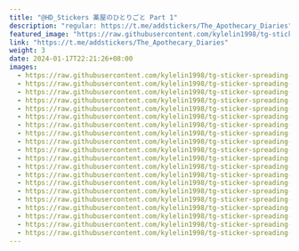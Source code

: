 ```yaml
---
title: "@HD_Stickers 薬屋のひとりごと Part 1"
description: "regular: https://t.me/addstickers/The_Apothecary_Diaries"
featured_image: "https://raw.githubusercontent.com/kylelin1998/tg-sticker-spreading-worldwide-images/main/img/abcc9c6e-5466-4c78-8f36-40f2c90bc395.jpg"
link: "https://t.me/addstickers/The_Apothecary_Diaries"
weight: 3
date: 2024-01-17T22:21:26+08:00
images:
  - https://raw.githubusercontent.com/kylelin1998/tg-sticker-spreading-worldwide-images/main/img/abcc9c6e-5466-4c78-8f36-40f2c90bc395.jpg
  - https://raw.githubusercontent.com/kylelin1998/tg-sticker-spreading-worldwide-images/main/img/7b5ccf11-0663-43e1-9cb9-b1c04e689c7c.jpg
  - https://raw.githubusercontent.com/kylelin1998/tg-sticker-spreading-worldwide-images/main/img/e80d201d-348b-4c0e-af29-24e7cb02526f.jpg
  - https://raw.githubusercontent.com/kylelin1998/tg-sticker-spreading-worldwide-images/main/img/97306f01-d708-45c2-97fe-e5eb9ce80a3a.jpg
  - https://raw.githubusercontent.com/kylelin1998/tg-sticker-spreading-worldwide-images/main/img/e85515e5-50d6-49a6-986e-6f47ae958190.jpg
  - https://raw.githubusercontent.com/kylelin1998/tg-sticker-spreading-worldwide-images/main/img/aa1a5356-5ed4-40c6-8882-bf55212faed3.jpg
  - https://raw.githubusercontent.com/kylelin1998/tg-sticker-spreading-worldwide-images/main/img/32ba0bde-c188-42a3-bd93-bb1ef2f653db.jpg
  - https://raw.githubusercontent.com/kylelin1998/tg-sticker-spreading-worldwide-images/main/img/4b4c335a-a096-4b2c-9414-1a3f54abd058.jpg
  - https://raw.githubusercontent.com/kylelin1998/tg-sticker-spreading-worldwide-images/main/img/99854221-9115-4f49-84c3-45f60ea20107.jpg
  - https://raw.githubusercontent.com/kylelin1998/tg-sticker-spreading-worldwide-images/main/img/2a826946-40ea-4e61-b5d0-f7073682caf8.jpg
  - https://raw.githubusercontent.com/kylelin1998/tg-sticker-spreading-worldwide-images/main/img/69aed170-6c0a-46c3-b36d-b42fd6d8acc1.jpg
  - https://raw.githubusercontent.com/kylelin1998/tg-sticker-spreading-worldwide-images/main/img/1f9873e0-3be1-422b-923a-7520a27d4262.jpg
  - https://raw.githubusercontent.com/kylelin1998/tg-sticker-spreading-worldwide-images/main/img/04b0d5ce-b1ac-4402-b822-f55f5d9d4f73.jpg
  - https://raw.githubusercontent.com/kylelin1998/tg-sticker-spreading-worldwide-images/main/img/6600307b-846a-4a02-9396-3119e19a0ad3.jpg
  - https://raw.githubusercontent.com/kylelin1998/tg-sticker-spreading-worldwide-images/main/img/c50c39c6-e9dd-42e5-a8c1-09c55842f76f.jpg
  - https://raw.githubusercontent.com/kylelin1998/tg-sticker-spreading-worldwide-images/main/img/63750715-160a-45fc-8868-6bf13eb4bce3.jpg
  - https://raw.githubusercontent.com/kylelin1998/tg-sticker-spreading-worldwide-images/main/img/56f3684c-46da-4759-95f4-61f0748932c3.jpg
  - https://raw.githubusercontent.com/kylelin1998/tg-sticker-spreading-worldwide-images/main/img/4eb28ddd-3855-4ff9-b80b-eced0b564e6b.jpg
  - https://raw.githubusercontent.com/kylelin1998/tg-sticker-spreading-worldwide-images/main/img/05f76f4c-f6ad-49fc-995d-9939ababfeda.jpg
  - https://raw.githubusercontent.com/kylelin1998/tg-sticker-spreading-worldwide-images/main/img/0d4d5c49-bd27-4e54-8f76-3fd26ccc80df.jpg
---
```

